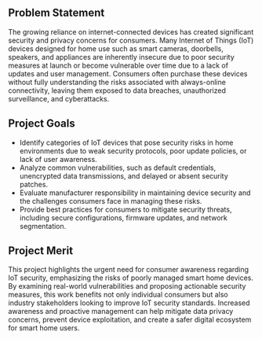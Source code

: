 ## Problem Statement
The growing reliance on internet-connected devices has created significant security and privacy concerns for consumers. Many Internet of Things (IoT) devices designed for home use such as smart cameras, doorbells, speakers, and appliances are inherently insecure due to poor security measures at launch or become vulnerable over time due to a lack of updates and user management. Consumers often purchase these devices without fully understanding the risks associated with always-online connectivity, leaving them exposed to data breaches, unauthorized surveillance, and cyberattacks.

## Project Goals
- Identify categories of IoT devices that pose security risks in home environments due to weak security protocols, poor update policies, or lack of user awareness.
- Analyze common vulnerabilities, such as default credentials, unencrypted data transmissions, and delayed or absent security patches.
- Evaluate manufacturer responsibility in maintaining device security and the challenges consumers face in managing these risks.
- Provide best practices for consumers to mitigate security threats, including secure configurations, firmware updates, and network segmentation.

## Project Merit
This project highlights the urgent need for consumer awareness regarding IoT security, emphasizing the risks of poorly managed smart home devices. By examining real-world vulnerabilities and proposing actionable security measures, this work benefits not only individual consumers but also industry stakeholders looking to improve IoT security standards. Increased awareness and proactive management can help mitigate data privacy concerns, prevent device exploitation, and create a safer digital ecosystem for smart home users.